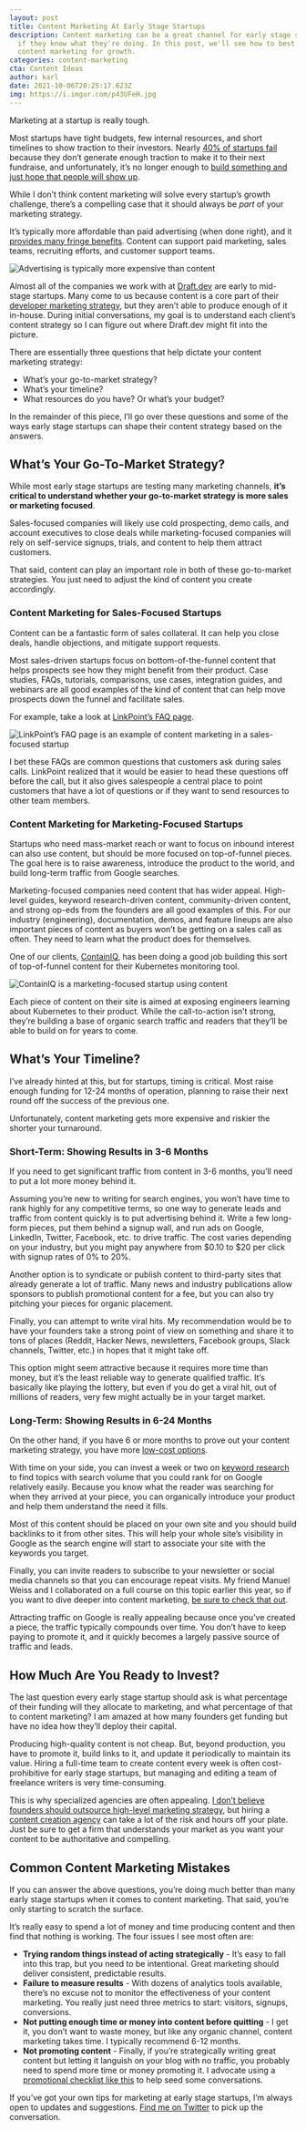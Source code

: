 ```yaml
---
layout: post
title: Content Marketing At Early Stage Startups
description: Content marketing can be a great channel for early stage startups,
  if they know what they're doing. In this post, we'll see how to best use
  content marketing for growth.
categories: content-marketing
cta: Content Ideas
author: karl
date: 2021-10-06T20:25:17.623Z
img: https://i.imgur.com/p43UFeH.jpg
---
```

Marketing at a startup is really tough.

Most startups have tight budgets, few internal resources, and short timelines to show traction to their investors. Nearly [40% of startups fail](https://www.cbinsights.com/research/startup-failure-reasons-top/) because they don’t generate enough traction to make it to their next fundraise, and unfortunately, it’s no longer enough to [build something and just hope that people will show up](https://samuelmullen.com/articles/startup-fallacies-if-you-build-it-they-will-come/).

While I don’t think content marketing will solve every startup’s growth challenge, there’s a compelling case that it should always be _part_ of your marketing strategy.

It’s typically more affordable than paid advertising (when done right), and it [provides many fringe benefits](https://eucalyptmedia.com/blog/entry/why-content-marketing-is-essential-for-early-stage-startup-growth). Content can support paid marketing, sales teams, recruiting efforts, and customer support teams.

![Advertising is typically more expensive than content](https://i.imgur.com/p43UFeH.jpg)

Almost all of the companies we work with at [Draft.dev](https://draft.dev) are early to mid-stage startups. Many come to us because content is a core part of their [developer marketing strategy](https://draft.dev/learn/developer-marketing), but they aren’t able to produce enough of it in-house. During initial conversations, my goal is to understand each client’s content strategy so I can figure out where Draft.dev might fit into the picture.

There are essentially three questions that help dictate your content marketing strategy:

- What’s your go-to-market strategy?
- What’s your timeline?
- What resources do you have? Or what’s your budget?

In the remainder of this piece, I’ll go over these questions and some of the ways early stage startups can shape their content strategy based on the answers.

## What’s Your Go-To-Market Strategy?

While most early stage startups are testing many marketing channels, **it’s critical to understand whether your go-to-market strategy is more sales or marketing focused**.

Sales-focused companies will likely use cold prospecting, demo calls, and account executives to close deals while marketing-focused companies will rely on self-service signups, trials, and content to help them attract customers.

That said, content can play an important role in both of these go-to-market strategies. You just need to adjust the kind of content you create accordingly.

### Content Marketing for Sales-Focused Startups

Content can be a fantastic form of sales collateral. It can help you close deals, handle objections, and mitigate support requests.

Most sales-driven startups focus on bottom-of-the-funnel content that helps prospects see how they might benefit from their product. Case studies, FAQs, tutorials, comparisons, use cases, integration guides, and webinars are all good examples of the kind of content that can help move prospects down the funnel and facilitate sales.

For example, take a look at [LinkPoint’s FAQ page](https://www.linkpoint360.com/resources-support/faqs/).

![LinkPoint’s FAQ page is an example of content marketing in a sales-focused startup](https://i.imgur.com/b58AKaP.png)

I bet these FAQs are common questions that customers ask during sales calls. LinkPoint realized that it would be easier to head these questions off before the call, but it also gives salespeople a central place to point customers that have a lot of questions or if they want to send resources to other team members.

### Content Marketing for Marketing-Focused Startups

Startups who need mass-market reach or want to focus on inbound interest can also use content, but should be more focused on top-of-funnel pieces. The goal here is to raise awareness, introduce the product to the world, and build long-term traffic from Google searches.

Marketing-focused companies need content that has wider appeal. High-level guides, keyword research-driven content, community-driven content, and strong op-eds from the founders are all good examples of this. For our industry (engineering), documentation, demos, and feature lineups are also important pieces of content as buyers won’t be getting on a sales call as often. They need to learn what the product does for themselves.

One of our clients, [ContainIQ](https://www.containiq.com/), has been doing a good job building this sort of top-of-funnel content for their Kubernetes monitoring tool.

![ContainIQ is a marketing-focused startup using content](https://i.imgur.com/uuMccfg.png)

Each piece of content on their site is aimed at exposing engineers learning about Kubernetes to their product. While the call-to-action isn’t strong, they’re building a base of organic search traffic and readers that they’ll be able to build on for years to come.

## What’s Your Timeline?

I’ve already hinted at this, but for startups, timing is critical. Most raise enough funding for 12-24 months of operation, planning to raise their next round off the success of the previous one.

Unfortunately, content marketing gets more expensive and riskier the shorter your turnaround.

### Short-Term: Showing Results in 3-6 Months

If you need to get significant traffic from content in 3-6 months, you’ll need to put a lot more money behind it.

Assuming you’re new to writing for search engines, you won’t have time to rank highly for any competitive terms, so one way to generate leads and traffic from content quickly is to put advertising behind it. Write a few long-form pieces, put them behind a signup wall, and run ads on Google, LinkedIn, Twitter, Facebook, etc. to drive traffic. The cost varies depending on your industry, but you might pay anywhere from $0.10 to $20 per click with signup rates of 0% to 20%.

Another option is to syndicate or publish content to third-party sites that already generate a lot of traffic. Many news and industry publications allow sponsors to publish promotional content for a fee, but you can also try pitching your pieces for organic placement.

Finally, you can attempt to write viral hits. My recommendation would be to have your founders take a strong point of view on something and share it to tons of places (Reddit, Hacker News, newsletters, Facebook groups, Slack channels, Twitter, etc.) in hopes that it might take off.

This option might seem attractive because it requires more time than money, but it’s the least reliable way to generate qualified traffic. It’s basically like playing the lottery, but even if you do get a viral hit, out of millions of readers, very few might actually be in your target market.

### Long-Term: Showing Results in 6-24 Months

On the other hand, if you have 6 or more months to prove out your content marketing strategy, you have more [low-cost options](https://draft.dev/learn/low-cost-marketing-ideas).

With time on your side, you can invest a week or two on [keyword research](https://draft.dev/learn/topic-clusters) to find topics with search volume that you could rank for on Google relatively easily. Because you know what the reader was searching for when they arrived at your piece, you can organically introduce your product and help them understand the need it fills.

Most of this content should be placed on your own site and you should build backlinks to it from other sites. This will help your whole site’s visibility in Google as the search engine will start to associate your site with the keywords you target.

Finally, you can invite readers to subscribe to your newsletter or social media channels so that you can encourage repeat visits. My friend Manuel Weiss and I collaborated on a full course on this topic earlier this year, so if you want to dive deeper into content marketing, [be sure to check that out](https://thisisgoodmarketing.com/).

Attracting traffic on Google is really appealing because once you’ve created a piece, the traffic typically compounds over time. You don’t have to keep paying to promote it, and it quickly becomes a largely passive source of traffic and leads.

## How Much Are You Ready to Invest?

The last question every early stage startup should ask is what percentage of their funding will they allocate to marketing, and what percentage of that to content marketing? I am amazed at how many founders get funding but have no idea how they’ll deploy their capital.

Producing high-quality content is not cheap. But, beyond production, you have to promote it, build links to it, and update it periodically to maintain its value. Hiring a full-time team to create content every week is often cost-prohibitive for early stage startups, but managing and editing a team of freelance writers is very time-consuming.

This is why specialized agencies are often appealing. [I don’t believe founders should outsource high-level marketing strategy](https://www.karllhughes.com/posts/startup-consulting), but hiring a [content creation agency](https://draft.dev/learn/content-creation-agency) can take a lot of the risk and hours off your plate. Just be sure to get a firm that understands your market as you want your content to be authoritative and compelling.

## Common Content Marketing Mistakes

If you can answer the above questions, you’re doing much better than many early stage startups when it comes to content marketing. That said, you’re only starting to scratch the surface.

It’s really easy to spend a lot of money and time producing content and then find that nothing is working. The four issues I see most often are:

- **Trying random things instead of acting strategically** - It’s easy to fall into this trap, but you need to be intentional. Great marketing should deliver consistent, predictable results.
- **Failure to measure results** - With dozens of analytics tools available, there’s no excuse not to monitor the effectiveness of your content marketing. You really just need three metrics to start: visitors, signups, conversions.
- **Not putting enough time or money into content before quitting** - I get it, you don’t want to waste money, but like any organic channel, content marketing takes time. I typically recommend 6-12 months.
- **Not promoting content** - Finally, if you’re strategically writing great content but letting it languish on your blog with no traffic, you probably need to spend more time or money promoting it. I advocate using a [promotional checklist like this](https://draft.dev/learn/promotion) to help seed some conversations.

If you’ve got your own tips for marketing at early stage startups, I’m always open to updates and suggestions. [Find me on Twitter](https://twitter.com/KarlLHughes) to pick up the conversation. 
